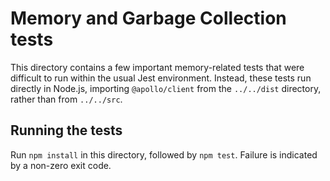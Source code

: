 # Memory and Garbage Collection tests

This directory contains a few important memory-related tests that were
difficult to run within the usual Jest environment. Instead, these tests
run directly in Node.js, importing `@apollo/client` from the `../../dist`
directory, rather than from `../../src`.

## Running the tests

Run `npm install` in this directory, followed by `npm test`. Failure is
indicated by a non-zero exit code.
